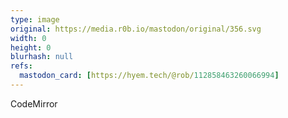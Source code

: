 ```yaml
---
type: image
original: https://media.r0b.io/mastodon/original/356.svg
width: 0
height: 0
blurhash: null
refs:
  mastodon_card: [https://hyem.tech/@rob/112858463260066994]
---
```


CodeMirror

